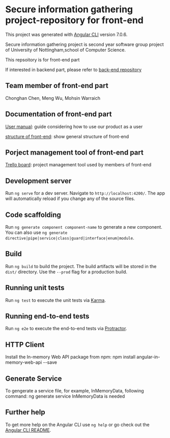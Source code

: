 # Secure information gathering project-repository for front-end

This project was generated with [Angular CLI](https://github.com/angular/angular-cli) version 7.0.6.

Secure information gathering project is second year software group project of University of Nottingham,school of Computer Science.

This repsoitory is for front-end part

If interested in backend part, please refer to [back-end repository](https://github.com/Jas57/nottsgroup-backend)

## Team member of front-end part

Chonghan Chen, Meng Wu, Mohsin Warraich

## Documentation of front-end part

[User manual](https://docs.google.com/document/d/1QMOTcix_hP9MvcApvg0kDYNO-zEVm8ZQRStfBnLHOAs/edit?usp=sharing): guide considering  how to use our product as a user

[structure of front-end](https://docs.google.com/document/d/1b7BJJPGxa56RJod3rj5N4pfZmzL38Qi_kGt5bpqwryk/edit?usp=sharing): show general structure of front-end

## Porject management tool of front-end part

[Trello board](https://trello.com/b/n6SGb4zY/frontend): project management tool used by members of front-end

## Development server

Run `ng serve` for a dev server. Navigate to `http://localhost:4200/`. The app will automatically reload if you change any of the source files.

## Code scaffolding

Run `ng generate component component-name` to generate a new component. You can also use `ng generate directive|pipe|service|class|guard|interface|enum|module`.

## Build

Run `ng build` to build the project. The build artifacts will be stored in the `dist/` directory. Use the `--prod` flag for a production build.

## Running unit tests

Run `ng test` to execute the unit tests via [Karma](https://karma-runner.github.io).

## Running end-to-end tests

Run `ng e2e` to execute the end-to-end tests via [Protractor](http://www.protractortest.org/).

## HTTP Client 
Install the In-memory Web API package from npm: npm install angular-in-memory-web-api --save

## Generate Service
To gengerate a service file, for example, InMemoryData, following command:
ng generate service InMemoryData      is needed

## Further help

To get more help on the Angular CLI use `ng help` or go check out the [Angular CLI README](https://github.com/angular/angular-cli/blob/master/README.md).

